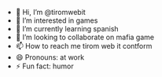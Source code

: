 - 👋 Hi, I’m @tiromwebit
- 👀 I’m interested in games
- 🌱 I’m currently learning spanish
- 💞️ I’m looking to collaborate on mafia game
- 📫 How to reach me tirom web it contform
- 😄 Pronouns: at work
- ⚡ Fun fact: humor

<!---
tiromwebit/tiromwebit is a ✨ special ✨ repository because its `README.md` (this file) appears on your GitHub profile.
You can click the Preview link to take a look at your changes.
--->
